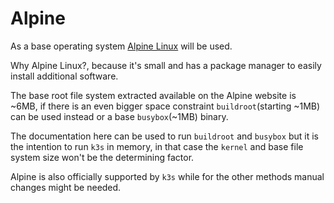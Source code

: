 # Alpine

As a base operating system [Alpine Linux](https://www.alpinelinux.org/) will be used.

Why Alpine Linux?, because it's small and has a package manager to easily install additional software.  

The base root file system extracted available on the Alpine website is ~6MB, if there is an even bigger space constraint `buildroot`(starting ~1MB) can be used instead or a base `busybox`(~1MB) binary.  

The documentation here can be used to run `buildroot` and `busybox` but it is the intention to run `k3s` in memory, in that case the `kernel` and base file system size won't be the determining factor.  

Alpine is also officially supported by `k3s` while for the other methods manual changes might be needed.
